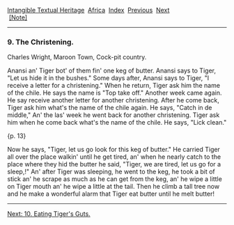 [Intangible Textual Heritage](../../index)  [Africa](../index) 
[Index](index)  [Previous](jas008)  [Next](jas010)   
 [\[Note\]](jas009n)

------------------------------------------------------------------------

### 9. The Christening.

Charles Wright, Maroon Town, Cock-pit country.

Anansi an' Tiger bot' of them fin' one keg of butter. Anansi says to
Tiger, "Let us hide it in the bushes." Some days after, Anansi says to
Tiger, "I receive a letter for a christening." When he return, Tiger ask
him the name of the chile. He says the name is "Top take off." Another
week came again. He say receive another letter for another christening.
After he come back, Tiger ask him what's the name of the chile again. He
says, "Catch in de middle," An' the las' week he went back for another
christening. Tiger ask him when he come back what's the name of the
chile. He says, "Lick clean."

{p. 13}

Now he says, "Tiger, let us go look for this keg of butter." He carried
Tiger all over the place walkin' until he get tired, an' when he nearly
catch to the place where they hid the butter he said, "Tiger, we are
tired, let us go for a sleep,!" An' after Tiger was sleeping, he went to
the keg, he took a bit of stick an' he scrape as much as he can get from
the keg, an' he wipe a little on Tiger mouth an' he wipe a little at the
tail. Then he climb a tall tree now and he make a wonderful alarm that
Tiger eat butter until he melt butter!

------------------------------------------------------------------------

[Next: 10. Eating Tiger's Guts.](jas010)

